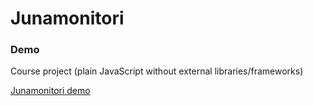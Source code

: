 # Junamonitori

### Demo
Course project (plain JavaScript without external libraries/frameworks)

[Junamonitori demo](https://nhairetdin.github.io/junamonitori/)
